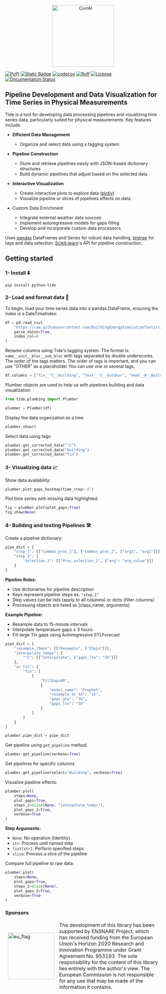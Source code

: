 <p align="center">
  <img src="https://raw.githubusercontent.com/BuildingEnergySimulationTools/tide/main/tide_logo.svg" alt="CorrAI" width="200"/>
</p>



[![PyPI](https://img.shields.io/pypi/v/python-tide?label=pypi%20package)](https://pypi.org/project/python-tide/)
[![Static Badge](https://img.shields.io/badge/python-3.10_%7C_3.12-blue)](https://pypi.org/project/python-tide/)
[![codecov](https://codecov.io/gh/BuildingEnergySimulationTools/tide/branch/main/graph/badge.svg?token=F51O9CXI61)](https://codecov.io/gh/BuildingEnergySimulationTools/tide)
[![Ruff](https://img.shields.io/endpoint?url=https://raw.githubusercontent.com/astral-sh/ruff/main/assets/badge/v2.json)](https://github.com/astral-sh/ruff)
[![License](https://img.shields.io/badge/License-BSD_3--Clause-blue.svg)](https://opensource.org/licenses/BSD-3-Clause)
[![Documentation Status](https://readthedocs.org/projects/python-tide/badge/?version=main)](https://python-tide.readthedocs.io/en/main/?badge=main)

## Pipeline Development and Data Visualization for Time Series in Physical Measurements

Tide is a tool for developing data processing pipelines
and visualizing time series data,
particularly suited for physical measurements.
Key features include:

- __Efficient Data Management__
    - Organize and select data using a tagging system

- __Pipeline Construction__
    - Store and retrieve pipelines easily with JSON-based dictionary structures
    - Build dynamic pipelines that adjust based on the selected data

- __Interactive Visualization__
    - Create interactive plots to explore data ([plotly](https://plotly.com/))
    - Visualize pipeline or slices of pipelines effects on data

- Custom Data Enrichment
    - Integrate external weather data sources
    - Implement autoregressive models for gaps filling
    - Develop and incorporate custom data processors

Uses [pandas](https://pandas.pydata.org/) DataFrames and Series for robust data
handling.
[bigtree](https://github.com/kayjan/bigtree) for tags and data selection.
[Scikit-learn](https://scikit-learn.org/stable/)'s API for pipeline construction.

## Getting started
### 1- Install ⬇️
````
pip install python-tide
````

### 2- Load and format data 🌲

To begin, load your time series data into a pandas DataFrame, ensuring the index is a
DateTimeIndex:

```python
df = pd.read_csv(
    "https://raw.githubusercontent.com/BuildingEnergySimulationTools/tide/main/tutorials/getting_started_ts.csv",
    parse_dates=True,
    index_col=0
)
```

Rename columns using Tide's tagging system.
The format is:
<code>name__unit__bloc__sub_bloc</code> with tags separated by double underscores.
The order of the tags matters.
The order of tags is important, and you can use "OTHER" as a placeholder
You can use one or several tags.

```python
df.columns = ["Tin__°C__Building", "Text__°C__Outdoor", "Heat__W__Building"]
```

Plumber objects are used to help us with pipelines building and data visualization

```python
from tide.plumbing import Plumber

plumber = Plumber(df)
```

Display the data organization as a tree:

```python
plumber.show()
```

Select data using tags:

```python
plumber.get_corrected_data("°C")
plumber.get_corrected_data("Building")
plumber.get_corrected_data("Tin")
```

### 3- Visualizing  data 📈

Show data availability:

```python
plumber.plot_gaps_heatmap(time_step='d')
```

Plot time series with missing data highlighted:

```python
fig = plumber.plot(plot_gaps=True)
fig.show(None)
```

### 4- Building and testing Pipelines 🛠️

Create a pipeline dictionary:

````python
pipe_dict = {
    "step_1": [["Common_proc_1"], ["Common_proc_2", ["arg1", "arg2"]]],
    "step_2": {
        "selection_1": [["Proc_selection_1", {"arg": "arg_value"}]]
    }
}
````

__Pipeline Rules:__

- Use dictionaries for pipeline description
- Keys represent pipeline steps ex. <code>"step_1"</code>
- Step values can be lists (apply to all columns) or dicts (filter columns)
- Processing objects are listed as [class_name, arguments]

__Example Pipeline:__

- Resample data to 15-minute intervals
- Interpolate temperature gaps ≤ 3 hours
- Fill large Tin gaps using Autoregressive STLForecast

````python
pipe_dict = {
    "resample_15min": [["Resample", ["15min"]]],
    "interpolate_temps": {
        "°C": [["Interpolate", {"gaps_lte": "3h"}]]
    },
    "ar_tin": {
        "Tin": [
            [
                "FillGapsAR",
                {
                    "model_name": "Prophet",
                    "resample_at_td": "1h",
                    "gaps_gte": "3h",
                    "gaps_lte": "3d"
                }
            ]
        ]
    }
}

plumber.pipe_dict = pipe_dict
````

Get pipeline using <code>get_pipeline</code> method.

````python
plumber.get_pipeline(verbose=True)
````

Get pipelines for specific columns

````python
plumber.get_pipeline(select="Building", verbose=True)
````

Visualize pipeline effects:

````python
plumber.plot(
    steps=None,
    plot_gaps=True,
    steps_2=slice(None, "interpolate_temps"),
    plot_gaps_2=True,
    verbose=True
)
````

__Step Arguments:__

- <code>None</code>: No operation (Identity)
- <code>str</code>: Process until named step
- <code>list[str]</code>: Perform specified steps
- <code>slice</code>: Process a slice of the pipeline

Compare full pipeline to raw data:

````python
plumber.plot(
    steps=None,
    plot_gaps=True,
    steps_2=slice(None),
    plot_gaps_2=True,
    verbose=True
)
````

### Sponsors
<table style="border-collapse: collapse;">
<tr style="border: 1px solid transparent;">
<td width="150" >
<img src="https://upload.wikimedia.org/wikipedia/commons/b/b7/Flag_of_Europe.svg" alt="eu_flag" width="150"/>
</td>
<td>
The development of this library has been supported by ENSNARE Project, which
has received funding from the European Union's Horizon 2020 Research and Innovation
Programme under Grant Agreement No. 953193. The sole responsibility for the content of
this library lies entirely with the author's view. The European Commission is not
responsible for any use that may be made of the information it contains. 
</td>
</tr>
</table>



